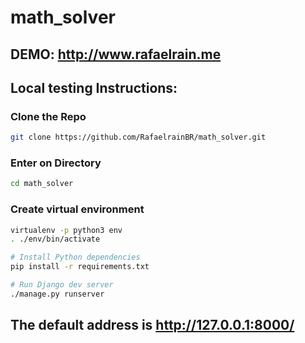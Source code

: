 # math_solver

## DEMO: http://www.rafaelrain.me

## Local testing Instructions:

### Clone the Repo
```bash
git clone https://github.com/RafaelrainBR/math_solver.git
```

### Enter on Directory
```bash
cd math_solver
```

### Create virtual environment
```bash
virtualenv -p python3 env
. ./env/bin/activate

# Install Python dependencies
pip install -r requirements.txt

# Run Django dev server
./manage.py runserver
```

## The default address is http://127.0.0.1:8000/
